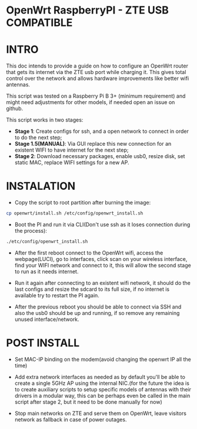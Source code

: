 # OpenWrt RaspberryPI - ZTE USB COMPATIBLE

# INTRO

This doc intends to provide a guide on how to configure an OpenWrt router that gets its internet via the ZTE usb port while charging it. This gives total control over the network and allows hardware improvements like better wifi antennas.

This script was tested on a Raspberry Pi B 3+ (minimum requirement) and might need adjustments for other models, if needed open an issue on github.

This script works in two stages:

- **Stage 1**: Create configs for ssh, and a open network to connect in order to do the next step;
- **Stage 1.5(MANUAL)**: Via GUI replace this new connection for an existent WIFI to have internet for the next step;
- **Stage 2**: Download necessary packages, enable usb0, resize disk, set static MAC, replace WIFI settings for a new AP.

# INSTALATION

- Copy the script to root partition after burning the image:

```bash
cp openwrt/install.sh /etc/config/openwrt_install.sh
```

- Boot the PI and run it via CLI(Don't use ssh as it loses connection during the process):

```bash
./etc/config/openwrt_install.sh
```

- After the first reboot connect to the OpenWrt wifi, access the webpage(LUCI), go to interfaces, click scan on your wireless interface, find your WIFI network and connect to it, this will allow the second stage to run as it needs internet.

- Run it again after connecting to an existent wifi network, it should do the last configs and resize the sdcard to its full size, if no internet is available try to restart the PI again.

- After the previous reboot you should be able to connect via SSH and also the usb0 should be up and running, if so remove any remaining unused interface/network.

# POST INSTALL

- Set MAC-IP binding on the modem(avoid changing the openwrt IP all the time)

- Add extra network interfaces as needed as by default you'll be able to create a single 5GHz AP using the internal NIC.(for the future the idea is to create auxiliary scripts to setup specific models of antennas with their drivers in a modular way, this can be perhaps even be called in the main script after stage 2, but it need to be done manually for now)

- Stop main networks on ZTE and serve them on OpenWrt, leave visitors network as fallback in case of power outages.
